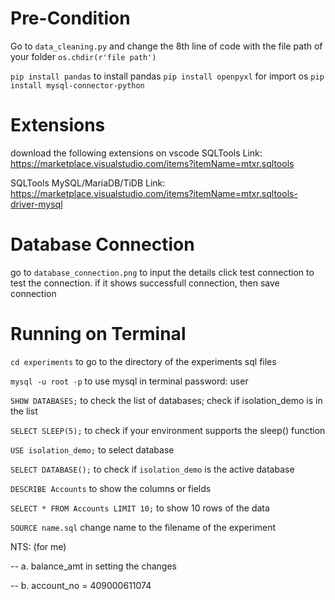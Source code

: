 # Pre-Condition

Go to `data_cleaning.py` and change the 8th line of code with the file path of your folder
`os.chdir(r'file path')`

`pip install pandas` to install pandas
`pip install openpyxl` for import os
`pip install mysql-connector-python`

# Extensions

download the following extensions on vscode
SQLTools
Link: https://marketplace.visualstudio.com/items?itemName=mtxr.sqltools

SQLTools MySQL/MariaDB/TiDB
Link: https://marketplace.visualstudio.com/items?itemName=mtxr.sqltools-driver-mysql

# Database Connection

go to `database_connection.png` to input the details
click test connection to test the connection. if it shows successfull connection, then save connection

# Running on Terminal

`cd experiments` to go to the directory of the experiments sql files

`mysql -u root -p` to use mysql in terminal
password: user

`SHOW DATABASES;` to check the list of databases; check if isolation_demo is in the list

`SELECT SLEEP(5);` to check if your environment supports the sleep() function

`USE isolation_demo;` to select database

`SELECT DATABASE();` to check if `isolation_demo` is the active database

`DESCRIBE Accounts` to show the columns or fields

`SELECT * FROM Accounts LIMIT 10;` to show 10 rows of the data

`SOURCE name.sql` change name to the filename of the experiment

NTS: (for me) 

-- a. balance_amt in setting the changes

-- b. account_no = 409000611074